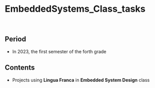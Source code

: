 # EmbeddedSystems_Class_tasks
<br/>

## Period

- In 2023, the first semester of the forth grade

## Contents

- Projects using **Lingua Franca** in **Embedded System Design** class

